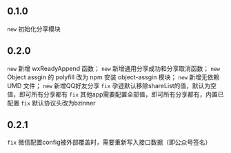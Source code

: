 ## 0.1.0

`new` 初始化分享模块

## 0.2.0
`new` 新增 wxReadyAppend 函数；
`new` 新增通用分享成功和分享取消函数；
`new` Object assgin 的 polyfill 改为 npm 安装 object-assgin 模块；
`new` 新增无依赖 UMD 文件；
`new` 新增QQ好友分享
`fix` 孕迹默认移除shareList的值，默认为空值，即可所有分享都有
`fix` 其他app需要配置全部值，即可所有分享都有，内置已配置
`fix` 默认协议头改为bzinner

## 0.2.1
`fix` 微信配置config被外部覆盖时，需要重新写入接口数据（即公众号签名）